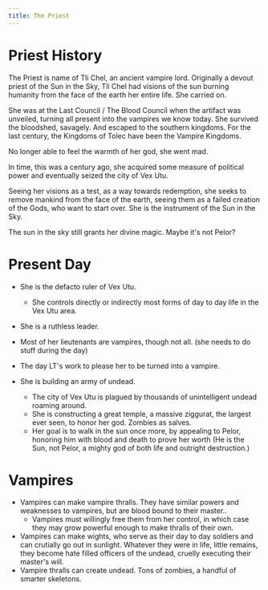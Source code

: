 ```yaml
---
title: The Priest
---
```


# Priest History

The Priest is name of Tli Chel, an ancient vampire lord. Originally a devout priest of the Sun in the Sky, Tli Chel had visions of the sun burning humanity from the face of the earth her entire life. She carried on.

She was at the Last Council / The Blood Council when the artifact was unveiled, turning all present into the vampires we know today. She survived the bloodshed, savagely. And escaped to the southern kingdoms. For the last century, the Kingdoms of Tolec have been the Vampire Kingdoms.

No longer able to feel the warmth of her god, she went mad.

In time, this was a century ago, she acquired some measure of political power and eventually seized the city of Vex Utu.

Seeing her visions as a test, as a way towards redemption, she seeks to remove mankind from the face of the earth, seeing them as a failed creation of the Gods, who want to start over. She is the instrument of the Sun in the Sky. 

The sun in the sky still grants her divine magic. Maybe it's not Pelor?

# Present Day

* She is the defacto ruler of Vex Utu. 
  * She controls directly or indirectly most forms of day to day life in the Vex Utu area.
* She is a ruthless leader. 

* Most of her lieutenants are vampires, though not all. (she needs to do stuff during the day)
* The day LT's work to please her to be turned into a vampire.

* She is building an army of undead. 
  * The city of Vex Utu is plagued by thousands of unintelligent undead roaming around. 
  * She is constructing a great temple, a massive ziggurat, the largest ever seen, to honor her god. Zombies as salves.
  * Her goal is to walk in the sun once more, by appealing to Pelor, honoring him with blood and death to prove her worth (He is the Sun, not Pelor, a mighty god of both life and outright destruction.)

# Vampires
* Vampires can make vampire thralls. They have similar powers and weaknesses to vampires, but are blood bound to their master.. 
  * Vampires must willingly free them from her control, in which case they may grow powerful enough to make thralls of their own. 
* Vampires can make wights, who serve as their day to day soldiers and can crutially go out in sunlight. Whatever they were in life, little remains, they become hate filled officers of the undead, cruelly executing their master's will.
* Vampire thralls can create undead. Tons of zombies, a handful of smarter skeletons.